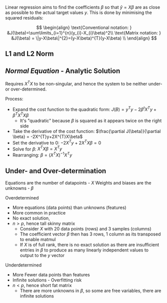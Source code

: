 Linear regression aims to find the coefficients $\beta$ so that $\hat{y} = X \beta$ are as close as possible to the actual target values $y$. This is done by minimising the squared residuals:

$$
\begin{align}
\text{Conventional notation: } &J(\beta)=\sum\limits_{i=1}^{n}(y_{i}-X_{i}\beta)^2\\
\text{Matrix notation: } &J(\beta) = \|y-X\beta\|^{2}=(y-X\beta)^{T}(y-X\beta) \\
\end{align}
$$

## L1 and L2 Norm

## *Normal Equation* - Analytic Solution
Requires $X^{T}X$ to be non-singular, and hence the system to be neither under- or over-determined.

Process:
* Expand the cost function to the quadratic form: $J(B) = y^{T}y-2\beta^{t}X^{T}y+\beta^{T}X^{T}X\beta$
	* It's "quadratic" because $\beta$ is squared as it appears twice on the right side
* Take the derivative of the cost function: $\frac{\partial J(\beta)}{\partial \beta} = -2X^{T}y+2X^{T}X\beta$
* Set the derivative to $0$: $-2X^{T}y+2X^{T}X\beta = 0$
* Solve for $\beta$: $X^{T}X\beta=X^{T}y$
* Rearranging: $\beta = (X^{T}X)^{-1}X^{T}y$

## Under- and Over-determination

Equations are the number of datapoints - $X$
Weights and biases are the unknowns - $\beta$

Overdetermined
* More equations (data points) than unknowns (features)
* More common in practice
* No exact solution, 
* $n>p$, hence tall skinny matrix
	* Consider $X$ with 20 data points (rows) and 3 samples (columns)
	* The coefficient vector $\beta$ then has 3 rows, 1 column as its transposed to enable matmul
	* If $X$ is of full rank, there is no exact solution as there are insufficient entries in $\beta$ to produce as many linearly independent values to output to the $y$ vector

Underdetermined
* More Fewer data points than features
* Infinite solutions - Overfitting risk
* $n<p$, hence short fat matrix
	* There are more unknowns in $\beta$, so some are free variables, there are infinite solutions